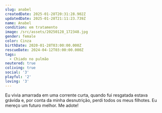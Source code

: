 ```yaml
---
slug: anabel
createdDate: 2025-01-28T20:31:28.902Z
updatedDate: 2025-01-28T21:11:23.739Z
name: Anabel
condition: em tratamento
image: /src/assets/20250128_172348.jpg
gender: female
color: Cinza
birthDate: 2020-01-28T03:00:00.000Z
rescueDate: 2024-04-12T03:00:00.000Z
tags:
  - Chiado no pulmão
neutered: true
coliving: true
social: '3'
playful: '2'
loving: '3'
---
```




Eu vivia amarrada em uma corrente curta, quando fui resgatada estava grávida e, por conta da minha desnutrição, perdi todos os meus filhotes. Eu mereço um futuro melhor. Me adote!
